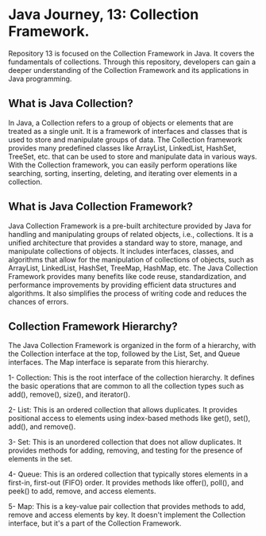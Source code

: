 # Java Journey, 13: Collection Framework.

Repository 13 is focused on the Collection Framework in Java. It covers the fundamentals of collections. Through this repository, developers can gain a deeper understanding of the Collection Framework and its applications in Java programming.

## What is Java Collection?

In Java, a Collection refers to a group of objects or elements that are treated as a single unit. It is a framework of interfaces and classes that is used to store and manipulate groups of data. The Collection framework provides many predefined classes like ArrayList, LinkedList, HashSet, TreeSet, etc. that can be used to store and manipulate data in various ways. With the Collection framework, you can easily perform operations like searching, sorting, inserting, deleting, and iterating over elements in a collection.

## What is Java Collection Framework?

Java Collection Framework is a pre-built architecture provided by Java for handling and manipulating groups of related objects, i.e., collections. It is a unified architecture that provides a standard way to store, manage, and manipulate collections of objects. It includes interfaces, classes, and algorithms that allow for the manipulation of collections of objects, such as ArrayList, LinkedList, HashSet, TreeMap, HashMap, etc. The Java Collection Framework provides many benefits like code reuse, standardization, and performance improvements by providing efficient data structures and algorithms. It also simplifies the process of writing code and reduces the chances of errors.

## Collection Framework Hierarchy?

The Java Collection Framework is organized in the form of a hierarchy, with the Collection interface at the top, followed by the List, Set, and Queue interfaces. The Map interface is separate from this hierarchy.

1- Collection: This is the root interface of the collection hierarchy. It defines the basic operations that are common to all the collection types such as add(), remove(), size(), and iterator().

2- List: This is an ordered collection that allows duplicates. It provides positional access to elements using index-based methods like get(), set(), add(), and remove().

3- Set: This is an unordered collection that does not allow duplicates. It provides methods for adding, removing, and testing for the presence of elements in the set.

4- Queue: This is an ordered collection that typically stores elements in a first-in, first-out (FIFO) order. It provides methods like offer(), poll(), and peek() to add, remove, and access elements.

5- Map: This is a key-value pair collection that provides methods to add, remove and access elements by key. It doesn't implement the Collection interface, but it's a part of the Collection Framework.
